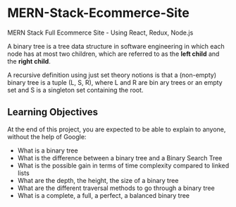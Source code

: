 # MERN-Stack-Ecommerce-Site
MERN Stack Full Ecommerce Site - Using  React, Redux, Node.js

A binary tree is a tree data structure in software engineering in which each node has at most two children, which are referred to     as the **left child** and the **right child**.  
  
A recursive definition using just set theory notions is that a (non-empty) binary tree is a tuple (L, S, R), where L and R are bin    ary trees or an empty set and S is a singleton set containing the root.

## Learning Objectives

At the end of this project, you are expected to be able to explain to anyone, without the help of Google:
- What is a binary tree
- What is the difference between a binary tree and a Binary Search Tree
- What is the possible gain in terms of time complexity compared to linked lists
- What are the depth, the height, the size of a binary tree
- What are the different traversal methods to go through a binary tree
- What is a complete, a full, a perfect, a balanced binary tree
